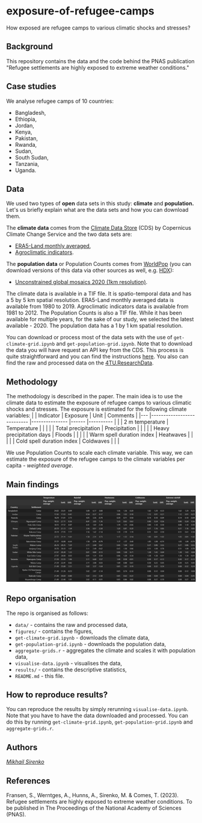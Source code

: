 # exposure-of-refugee-camps
How exposed are refugee camps to various climatic shocks and stresses?

## Background
This repository contains the data and the code behind the PNAS publication "Refugee settlements are highly exposed to extreme weather conditions." 

## Case studies
We analyse refugee camps of 10 countries:
* Bangladesh,
* Ethiopia,
* Jordan,
* Kenya,
* Pakistan,
* Rwanda,
* Sudan,
* South Sudan,
* Tanzania,
* Uganda.

## Data
We used two types of **open** data sets in this study: **climate** and **population.** Let's us briefly explain what are the data sets and how you can download them.

The **climate data** comes from the [Climate Data Store](https://cds.climate.copernicus.eu/#!/home) (CDS) by Copernicus Climate Change Service and the two data sets are:
* [ERA5-Land monthly averaged](https://cds.climate.copernicus.eu/cdsapp#!/dataset/reanalysis-era5-land-monthly-means?tab=form),
* [Agroclimatic indicators](https://cds.climate.copernicus.eu/cdsapp#!/dataset/sis-agroclimatic-indicators?tab=form).

The **population data** or Population Counts comes from [WorldPop](https://hub.worldpop.org/) (you can download versions of this data via other sources as well, e.g. [HDX](https://data.humdata.org/dataset/worldpop-population-counts-for-world/resource/677d30ab-896e-44e5-9a31-05452bc3124b)):
* [Unconstrained global mosaics 2020 (1km resolution)](https://hub.worldpop.org/geodata/summary?id=24777).

The climate data is available in a TIF file. It is spatio-temporal data and has a 5 by 5 km spatial resolution. ERA5-Land monthly averaged data is available from 1980 to 2019. Agroclimatic indicators data is available from 1981 to 2012. The Population Counts is also a TIF file. While it has been available for multiple years, for the sake of our study, we selected the latest available - 2020. The population data has a 1 by 1 km spatial resolution.

You can download or process most of the data sets with the use of `get-climate-grid.ipynb` and `get-population-grid.ipynb`. Note that to download the data you will have request an API key from the CDS. This process is quite straightforward and you can find the instructions [here](https://cds.climate.copernicus.eu/api-how-to). You also can find the raw and processed data on the [4TU.ResearchData](https://figshare.com/s/86e5a5d5c4bd206a25c7).

## Methodology
The methodology is described in the paper. The main idea is to use the climate data to estimate the exposure of refugee camps to various climatic shocks and stresses. The exposure is estimated for the following climate variables:
|   	| Indicator                 	| Exposure      	| Unit 	| Comments 	|
|---	|---------------------------	|---------------	|------	|----------	|
|   	| 2 m temperature           	| Temperature   	|      	|          	|
|   	| Total precipitation       	| Precipitation 	|      	|          	|
|   	| Heavy precipitation days  	| Floods        	|      	|          	|
|   	| Warm spell duration index 	| Heatwaves     	|      	|          	|
|   	| Cold spell duration index 	| Coldwaves     	|      	|          	|

We use Population Counts to scale each climate variable. This way, we can estimate the exposure of the refugee camps to the climate variables per capita - *weighted average*.

## Main findings

<p align="center">
    <img src="results/descriptive_statistics.jpg" title="Descriptive statistics">
</p>


## Repo organisation
The repo is organised as follows:
* `data/` - contains the raw and processed data,
* `figures/` - contains the figures,
* `get-climate-grid.ipynb` - downloads the climate data,
* `get-population-grid.ipynb` - downloads the population data,
* `aggregate-grids.r` - aggregates the climate and scales it with population data,
* `visualise-data.ipynb` - visualises the data,
* `results/` - contains the descriptive statistics,
* `README.md` - this file.

## How to reproduce results?
You can reproduce the results by simply rerunning `visualise-data.ipynb`. Note that you have to have the data downloaded and processed. You can do this by running `get-climate-grid.ipynb`, `get-population-grid.ipynb` and `aggregate-grids.r`.

## Authors
[*Mikhail Sirenko*](https://twitter.com/mikhailsirenko)

## References
Fransen, S., Werntges, A., Hunns, A., Sirenko, M. & Comes, T. (2023). Refugee settlements are highly exposed to extreme weather conditions. To be published in The Proceedings of the National Academy of Sciences (PNAS).